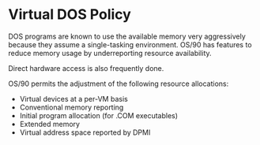 # Virtual DOS Policy

DOS programs are known to use the available memory very aggressively because they assume a single-tasking environment. OS/90 has features to reduce memory usage by underreporting resource availability.

Direct hardware access is also frequently done.

OS/90 permits the adjustment of the following resource allocations:
- Virtual devices at a per-VM basis
- Conventional memory reporting
- Initial program allocation (for .COM executables)
- Extended memory
- Virtual address space reported by DPMI
